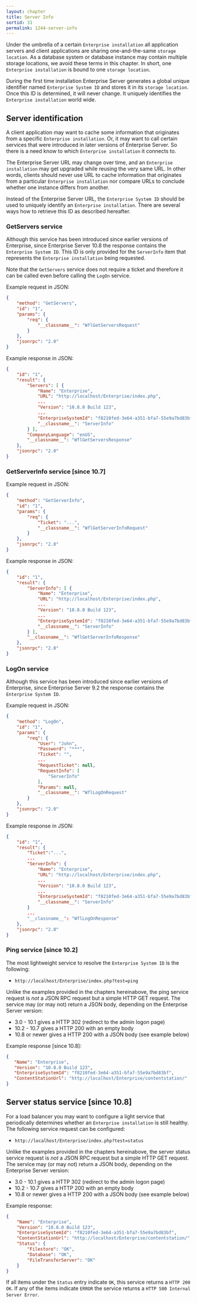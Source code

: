 ```yaml
---
layout: chapter
title: Server Info
sortid: 31
permalink: 1244-server-info
---
```

Under the umbrella of a certain `Enterprise installation` all application servers and client applications are sharing one-and-the-same `storage location`. As a database system or database instance may contain multiple storage locations, we avoid these terms in this chapter. In short, one `Enterprise installation` is bound to one `storage location`. 

During the first time installation Enterprise Server generates a global unique identifier named `Enterprise System ID` and stores it in its `storage location`. Once this ID is determined, it will never change. It uniquely identifies the `Enterprise installation` world wide.

## Server identification
A client application may want to cache some information that originates from a specific `Enterprise installation`. Or, it may want to call certain services that were introduced in later versions of Enterprise Server. So there is a need know to which `Enterprise installation` it connects to.
 
 The Enterprise Server URL may change over time, and an `Enterprise installation` may get upgraded while reusing the very same URL. In other words, clients should never use URL to cache information that originates from a particular `Enterprise installation` nor compare URLs to conclude whether one instance differs from another.  

 Instead of the Enterprise Server URL, the `Enterprise System ID` should be used to uniquely identify an `Enterprise installation`. There are several ways how to retrieve this ID as described hereafter.
 
### GetServers service
  Although this service has been introduced since earlier versions of Enterprise, since Enterprise Server 10.8 the response contains the `Enterprise System ID`. This ID is only provided for the `ServerInfo` item that represents the `Enterprise installation` being requested. 
  
  Note that the `GetServers` service does not require a ticket and therefore it can be called even before calling the `LogOn` service. 
  
Example request in JSON:
```json
{
    "method": "GetServers",
    "id": "1",
    "params": {
        "req": {
            "__classname__": "WflGetServersRequest"
        }
    },
    "jsonrpc": "2.0"
}
```
Example response in JSON:
```json
{
    "id": "1",
    "result": {
        "Servers": [ {
            "Name": "Enterprise",
            "URL": "http://localhost/Enterprise/index.php",
            ...
            "Version": "10.8.0 Build 123",
            ...
            "EnterpriseSystemId": "f8210fed-3e64-a351-bfa7-55e9a7bd83bf",
            "__classname__": "ServerInfo"
        } ],
        "CompanyLanguage": "enUS",
        "__classname__": "WflGetServersResponse"
    },
    "jsonrpc": "2.0"
}
```

### GetServerInfo service [since 10.7]
Example request in JSON:
```json
{
    "method": "GetServerInfo",
    "id": "1",
    "params": {
        "req": {
        	"Ticket": "...",
            "__classname__": "WflGetServerInfoRequest"
        }
    },
    "jsonrpc": "2.0"
}
```
Example response in JSON:
```json
{
    "id": "1",
    "result": {
        "ServerInfo": [ {
            "Name": "Enterprise",
            "URL": "http://localhost/Enterprise/index.php",
            ...
            "Version": "10.8.0 Build 123",
            ...
            "EnterpriseSystemId": "f8210fed-3e64-a351-bfa7-55e9a7bd83bf",
            "__classname__": "ServerInfo"
        } ],
        "__classname__": "WflGetServerInfoResponse"
    },
    "jsonrpc": "2.0"
}
```

### LogOn service
Although this service has been introduced since earlier versions of Enterprise, since Enterprise Server 9.2 the response contains the `Enterprise System ID`. 

Example request in JSON:
```json
{
    "method": "LogOn",
    "id": "1",
    "params": {
        "req": {
            "User": "John",
            "Password": "***",
            "Ticket": "",
            ...
            "RequestTicket": null,
            "RequestInfo": [
                "ServerInfo"
            ],
            "Params": null,
            "__classname__": "WflLogOnRequest"
        }
    },
    "jsonrpc": "2.0"
}
```
Example response in JSON:
```json
{
    "id": "1",
    "result": {
        "Ticket":"...",
        ...
        "ServerInfo": {
            "Name": "Enterprise",
            "URL": "http://localhost/Enterprise/index.php",
            ...
            "Version": "10.8.0 Build 123",
            ...
            "EnterpriseSystemId": "f8210fed-3e64-a351-bfa7-55e9a7bd83bf",
            "__classname__": "ServerInfo"
        }
        ...
        "__classname__": "WflLogOnResponse"
    },
    "jsonrpc": "2.0"
}
```

### Ping service [since 10.2]
The most lightweight service to resolve the `Enterprise System ID` is the following:
* `http://localhost/Enterprise/index.php?test=ping`

Unlike the examples provided in the chapters hereinabove, the ping service request is _not_ a JSON RPC request but a simple HTTP GET request. The service may (or may not) return a JSON body, depending on the Enterprise Server version:
* 3.0 - 10.1 gives a HTTP 302 (redirect to the admin logon page)
* 10.2 - 10.7 gives a HTTP 200 with an empty body
* 10.8 or newer gives a HTTP 200 with a JSON body (see example below)

Example response [since 10.8]:
```json
{
   "Name": "Enterprise",
   "Version": "10.8.0 Build 123",
   "EnterpriseSystemId": "f8210fed-3e64-a351-bfa7-55e9a7bd83bf",
   "ContentStationUrl": "http://localhost/Enterprise/contentstation/"
}
```

## Server status service [since 10.8]
For a load balancer you may want to configure a light service that periodically determines whether an `Enterprise installation` is still healthy. The following service request can be configured:
* `http://localhost/Enterprise/index.php?test=status`

Unlike the examples provided in the chapters hereinabove, the server status service request is _not_ a JSON RPC request but a simple HTTP GET request. The service may (or may not) return a JSON body, depending on the Enterprise Server version:
* 3.0 - 10.1 gives a HTTP 302 (redirect to the admin logon page)
* 10.2 - 10.7 gives a HTTP 200 with an empty body
* 10.8 or newer gives a HTTP 200 with a JSON body (see example below)

Example response:
```json
{
	"Name": "Enterprise",
	"Version": "10.8.0 Build 123",
	"EnterpriseSystemId": "f8210fed-3e64-a351-bfa7-55e9a7bd83bf",
	"ContentStationUrl": "http://localhost/Enterprise/contentstation/",
	"Status": {
		"Filestore": "OK",
		"Database": "OK",
		"FileTransferServer": "OK"
	}
}
```
If all items under the `Status` entry indicate `OK`, this service returns a `HTTP 200 OK`. If any of the items indicate `ERROR` the service returns a `HTTP 500 Internal Server Error`.
